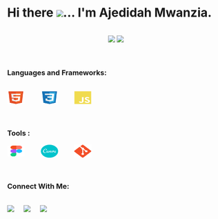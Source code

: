 # Hi there <img src="https://user-images.githubusercontent.com/61727167/114547962-cecc6b80-9c67-11eb-9697-b1c5a8c8ff46.gif" width="30px">... I'm Ajedidah Mwanzia.

<!--
**thesmartcoder7/thesmartcoder7** is a ✨ _special_ ✨ repository because its `README.md` (this file) appears on your GitHub profile.

Here are some ideas to get you started:

- 🔭 I’m currently working on ...
- 🌱 I’m currently learning ...
- 👯 I’m looking to collaborate on ...
- 🤔 I’m looking for help with ...
- 💬 Ask me about ...
- 📫 How to reach me: ...
- 😄 Pronouns: ...
- ⚡ Fun fact: ...
-->



<br>
<div align="center">
  <img height="150rem" width="auto" src="https://github-readme-stats.vercel.app/api?username=AjedidahMwanzia&show_icons=true&theme=tokyonight&include_all_commits=true&count_private=true"/>
  <img height="150rem" width="auto"  src="https://github-readme-stats.vercel.app/api/top-langs/?username=AjedidahMwanzia&layout=compact&langs_count=7&theme=tokyonight"/>
</div>
<br>
<br>




### Languages and Frameworks:

<div style="display: inline_block"><br>
    <img align="center" alt="AjedidahMwanzia-HTML" height="30" width="40" style="margin-right: 2%;"src="https://raw.githubusercontent.com/devicons/devicon/master/icons/html5/html5-original.svg"> &nbsp;&nbsp;&nbsp;&nbsp;&nbsp;
    <img align="center" alt="AjedidahMwanzia-CSS" height="30" width="40" style="margin-right: 2%;"src="https://raw.githubusercontent.com/devicons/devicon/master/icons/css3/css3-original.svg"> &nbsp;&nbsp;&nbsp;&nbsp;&nbsp;
    <img align="center" alt="Samuel-Martins-Js" height="30" width="40" style="margin-right: 2%;" src="https://raw.githubusercontent.com/devicons/devicon/master/icons/javascript/javascript-plain.svg">&nbsp;&nbsp;&nbsp;&nbsp;&nbsp;
    <!-- <img align="center" alt="Samuel-Martins-Ts" height="30" width="40" style="margin-right: 2%;" src="https://raw.githubusercontent.com/devicons/devicon/master/icons/typescript/typescript-plain.svg">
    <img align="center" alt="Samuel-Martins-React" height="30" width="40" style="margin-right: 2%;"src="https://raw.githubusercontent.com/devicons/devicon/master/icons/react/react-original.svg">
    <img align="center" alt="Samuel-Martins-Angular" height="30" width="40" style="margin-right: 2%;"src="https://raw.githubusercontent.com/devicons/devicon/master/icons/angularjs/angularjs-original.svg"> -->
<!--     <img align="center" alt="Samuel-Martins-Node" height="30" width="40" style="margin-right: 2%;"src="https://raw.githubusercontent.com/devicons/devicon/master/icons/nodejs/nodejs-original.svg"> &nbsp;&nbsp;&nbsp;&nbsp;&nbsp;
    <img align="center" alt="Samuel-Martins-MongoDB" height="30" width="40" style="margin-right: 2%;"src="https://raw.githubusercontent.com/devicons/devicon/master/icons/mongodb/mongodb-original.svg"> &nbsp;&nbsp;&nbsp;&nbsp;&nbsp;
    <!-- <img align="center" alt="Samuel-Martins-MySQL" height="30" width="40" style="margin-right: 2%;"src="https://raw.githubusercontent.com/devicons/devicon/master/icons/mysql/mysql-original.svg"> -->
<!--     <img align="center" alt="Samuel-Martins-Python" height="30" width="40" style="margin-right: 2%;"src="https://raw.githubusercontent.com/devicons/devicon/master/icons/python/python-original.svg"> &nbsp;&nbsp;&nbsp;&nbsp;&nbsp;
    <img align="center" alt="Samuel-Martins-Flask" height="30" width="40" style="margin-right: 2%; "src="https://raw.githubusercontent.com/devicons/devicon/master/icons/flask/flask-original.svg"> &nbsp;&nbsp;&nbsp;&nbsp;&nbsp;
    <img align="center" alt="Samuel-Martins-PHP" height="30" width="40" style="margin-right: 2%;"src="https://raw.githubusercontent.com/devicons/devicon/master/icons/php/php-original.svg">&nbsp;&nbsp;&nbsp;&nbsp;&nbsp; --> 
</div>

<br>
<br>

### Tools :

<div style="display: inline_block">
    <img align="center" alt="Samuel-Martins-figma" height="25" width="40" style="margin-right: 2%;"src="https://raw.githubusercontent.com/devicons/devicon/master/icons/figma/figma-original.svg"> &nbsp;&nbsp;&nbsp;&nbsp;&nbsp;
<!--     <img align="center" alt="Samuel-Martins-gimp" height="40" width="40" style="margin-right: 2%;"src="https://raw.githubusercontent.com/devicons/devicon/master/icons/gimp/gimp-original.svg"> &nbsp;&nbsp;&nbsp;&nbsp;&nbsp;
    <img align="center" alt="Samuel-Martins-inkscape" height="30" width="40" style="margin-right: 2%;"src="https://raw.githubusercontent.com/devicons/devicon/master/icons/inkscape/inkscape-original.svg"> &nbsp;&nbsp;&nbsp;&nbsp;&nbsp; -->
    <img align="center" alt="Samuel-Martins-canva" height="30" width="40" style="margin-right: 2%;" src="https://raw.githubusercontent.com/devicons/devicon/master/icons/canva/canva-original.svg"> &nbsp;&nbsp;&nbsp;&nbsp;&nbsp;
    <img align="center" alt="Samuel-Martins-git" height="30" width="40" style="margin-right: 2%;" src="https://raw.githubusercontent.com/devicons/devicon/master/icons/git/git-original.svg">
</div>
 
<br>
<br>

### Connect With Me:

<br>
<div> 
 <a href="mailto:fajedidah@gmail.com" target="_blank" style="margin-right: 2%;"><img src="https://img.shields.io/badge/Gmail-D14836?style=for-the-badge&logo=gmail&logoColor=white" target="_blank"></a> &nbsp;
 <a href="https://www.linkedin.com/in/ajedidah-mwanzia/" target="_blank" style="margin-right: 2%;"><img src="https://img.shields.io/badge/-LinkedIn-%230077B5?style=for-the-badge&logo=linkedin&logoColor=white" target="_blank"></a> &nbsp;
 <a href="https://twitter.com/AjedidahMwanzi" target="_blank" style="margin-right: 2%;"><img src="https://img.shields.io/badge/@AjedidahMwanzi-%231DA1F2.svg?style=for-the-badge&logo=Twitter&logoColor=white" target="_blank"></a> &nbsp;
<!--  <a href="https://samuel-martins.medium.com/" target="_blank" style="margin-right: 2%;"><img src="https://img.shields.io/badge/Medium-12100E?style=for-the-badge&logo=medium&logoColor=white" target="_blank"></a>
 -->
</div>


